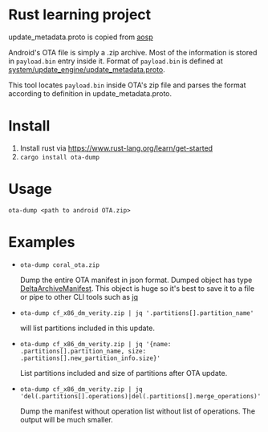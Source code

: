 # Rust learning project

update_metadata.proto is copied from [aosp](https://cs.android.com/android/platform/superproject/+/master:system/update_engine/update_metadata.proto;l=1?q=update_metadata.proto&sq=)

Android's OTA file is simply a .zip archive. Most of the information is stored in `payload.bin` entry inside it.
Format of `payload.bin` is defined at [system/update_engine/update_metadata.proto](https://cs.android.com/android/platform/superproject/+/master:system/update_engine/update_metadata.proto;l=22?q=DeltaArchive).

This tool locates `payload.bin` inside OTA's zip file and parses the format according to definition in update_metadata.proto.

# Install
1. Install rust via https://www.rust-lang.org/learn/get-started
2. `cargo install ota-dump`

# Usage

`ota-dump <path to android OTA.zip>`


# Examples

* `ota-dump coral_ota.zip`

  Dump the entire OTA manifest in json format. Dumped object has type 
[DeltaArchiveManifest](https://cs.android.com/android/platform/superproject/+/master:system/update_engine/update_metadata.proto;l=396?q=DeltaArchive&sq=).
This object is huge so it's best to save it to a file or pipe to other CLI tools such as [jq](https://stedolan.github.io/jq/)
* `ota-dump cf_x86_dm_verity.zip | jq '.partitions[].partition_name'`

   will list partitions included in this update.

* `ota-dump cf_x86_dm_verity.zip | jq '{name: .partitions[].partition_name, size: .partitions[].new_partition_info.size}'` 
  
	List partitions included and size of partitions after OTA update.
* `ota-dump cf_x86_dm_verity.zip | jq 'del(.partitions[].operations)|del(.partitions[].merge_operations)'`

  Dump the manifest without operation list without list of operations. The output will be much smaller.